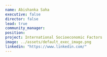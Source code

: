 ```yaml
---
name: Abishanka Saha
executive: false
director: false
lead: true
community_manager:   
position:  
project: International Socioeconomic Factors
image: ../assets/default_exec_image.png
linkedin: "https://www.linkedin.com/"
---
```

